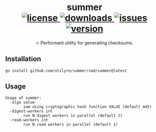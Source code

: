 <div align="center">
  <h1>
    summer
    <br />
    <a href="https://github.com/utilyre/bevy_prank/blob/main/LICENSE">
      <img alt="license" src="https://img.shields.io/github/v/tag/utilyre/summer?label=version" />
    </a>
    <a href="https://go.dev/doc/go1.23">
      <img alt="downloads" src="https://img.shields.io/github/go-mod/go-version/utilyre/summer?label=go" />
    </a>
    <a href="https://github.com/utilyre/summer/issues">
      <img alt="issues" src="https://img.shields.io/github/issues/utilyre/bevy_prank?label=issues" />
    </a>
    <a href="https://github.com/utilyre/summer/actions/workflows/ci.yaml">
      <img alt="version" src="https://img.shields.io/github/actions/workflow/status/utilyre/summer/ci.yaml?label=ci" />
    </a>
  </h1>
  <p>
     🔥 Performant utility for generating checksums.
  </p>
</div>

## Installation

```bash
go install github.com/utilyre/summer/cmd/summer@latest
```

## Usage

```
Usage of summer:
  -algo value
        sum using cryptographic hash function VALUE (default md5)
  -digest-workers int
        run N digest workers in parallel (default 1)
  -read-workers int
        run N read workers in parallel (default 1)
```
